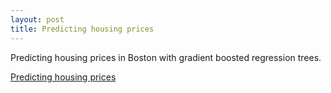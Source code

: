 ```yaml
---
layout: post
title: Predicting housing prices
---
```

Predicting housing prices in Boston with gradient boosted regression trees.

[Predicting housing prices](https://github.com/JoomiK/HousingPrices/blob/master/BostonHousing.ipynb)

